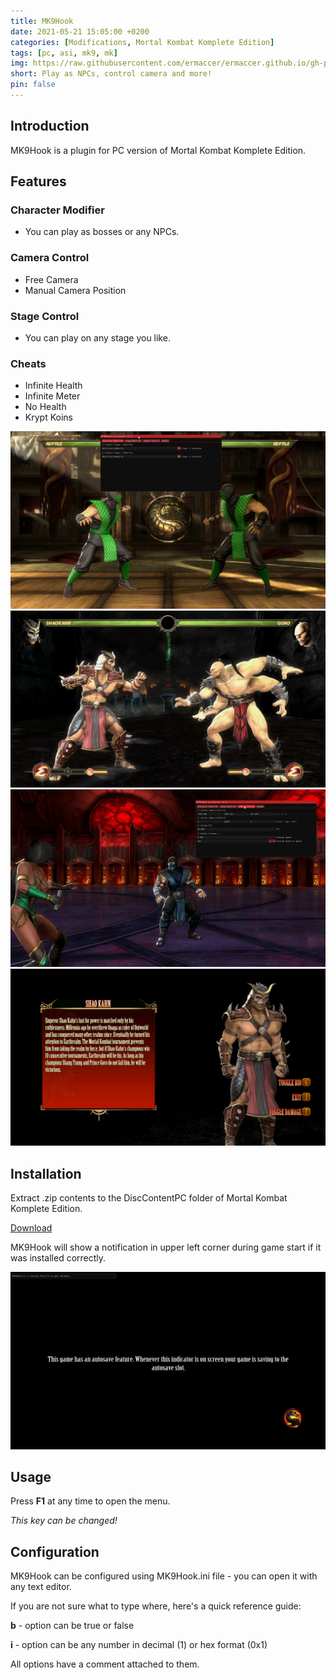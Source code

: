 ```yaml
---
title: MK9Hook
date: 2021-05-21 15:05:00 +0200
categories: [Modifications, Mortal Kombat Komplete Edition]
tags: [pc, asi, mk9, mk]   
img: https://raw.githubusercontent.com/ermaccer/ermaccer.github.io/gh-pages/assets/mods/mk9/mk9hook/2.jpg
short: Play as NPCs, control camera and more!
pin: false
---
```

## Introduction
MK9Hook is a plugin for PC version of Mortal Kombat Komplete Edition.

## Features

### Character Modifier
 - You can play as bosses or any NPCs.
 
### Camera Control
 - Free Camera
 - Manual Camera Position
 
### Stage Control
 - You can play on any stage you like.

### Cheats
 - Infinite Health
 - Infinite Meter
 - No Health
 - Krypt Koins

![Preview](https://raw.githubusercontent.com/ermaccer/ermaccer.github.io/gh-pages/assets/mods/mk9/mk9hook/1.jpg)
![Preview](https://raw.githubusercontent.com/ermaccer/ermaccer.github.io/gh-pages/assets/mods/mk9/mk9hook/2.jpg)
![Preview](https://raw.githubusercontent.com/ermaccer/ermaccer.github.io/gh-pages/assets/mods/mk9/mk9hook/3.jpg)
![Preview](https://raw.githubusercontent.com/ermaccer/ermaccer.github.io/gh-pages/assets/mods/mk9/mk9hook/4.jpg)


## Installation 
Extract .zip contents to the DiscContentPC folder of Mortal Kombat Komplete Edition.


[Download](https://github.com/ermaccer/MK9Hook/releases/latest/download/mk9hook.zip)

MK9Hook will show a notification in upper left corner during game start if it
was installed correctly.

![Preview](https://raw.githubusercontent.com/ermaccer/ermaccer.github.io/gh-pages/assets/mods/mk9/mk9hook/notif.jpg)


## Usage
Press **F1** at any time to open the menu. 

*This key can be changed!*



## Configuration

MK9Hook can be configured using MK9Hook.ini file - you can open it with any text editor.


If you are not sure what to type where, here's a quick reference guide:

**b** - option can be true or false

**i** - option can be any number in decimal (1) or hex format (0x1)

All options have a comment attached to them.




